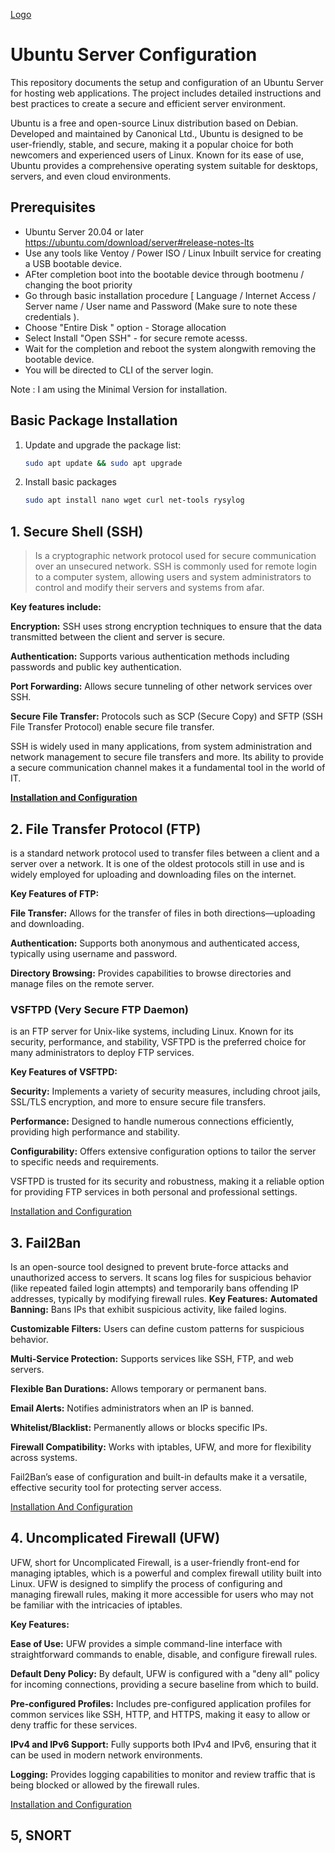 [Logo](https://github.com/Karthikeyan-Appu/Ubuntu-Server-Config/assets/ubuntu.png)
# Ubuntu Server Configuration 
This repository documents the setup and configuration of an Ubuntu Server for hosting web applications. The project includes detailed instructions and best practices to create a secure and efficient server environment.

Ubuntu is a free and open-source Linux distribution based on Debian. Developed and maintained by Canonical Ltd., Ubuntu is designed to be user-friendly, stable, and secure, making it a popular choice for both newcomers and experienced users of Linux. Known for its ease of use, Ubuntu provides a comprehensive operating system suitable for desktops, servers, and even cloud environments.
## Prerequisites
- Ubuntu Server 20.04 or later
    https://ubuntu.com/download/server#release-notes-lts
- Use any tools like Ventoy / Power ISO / Linux Inbuilt service for creating a USB bootable device.
- AFter completion boot into the bootable device through bootmenu / changing the boot priority
- Go through basic installation procedure [ Language / Internet Access / Server name / User name and Password (Make sure to note these credentials ).
- Choose "Entire Disk " option - Storage allocation
- Select Install "Open SSH" - for secure remote acesss.
- Wait for the completion and reboot the system alongwith removing the bootable device.
- You will be directed to CLI of the server login.

Note : I am using the Minimal Version for installation.


## Basic Package Installation
1. Update and upgrade the package list:
   ```bash
   sudo apt update && sudo apt upgrade
2. Install basic packages
    ```bash
    sudo apt install nano wget curl net-tools rysylog
    
## 1. Secure Shell (SSH) 
> Is a cryptographic network protocol used for secure communication over an unsecured network. SSH is commonly used for remote login to a computer system, allowing users and system administrators to control and modify their servers and systems from afar.
[](https://github.com/Karthikeyan-Appu/Ubuntu-Server-Config/assets/ssh.jpg)

 **Key features include:**

 **Encryption:** SSH uses strong encryption techniques to ensure that the data transmitted between the client and server is secure.

 **Authentication:** Supports various authentication methods including passwords and public key authentication.

 **Port Forwarding:** Allows secure tunneling of other network services over SSH.

 **Secure File Transfer:** Protocols such as SCP (Secure Copy) and SFTP (SSH File Transfer Protocol) enable secure file transfer.

SSH is widely used in many applications, from system administration and network management to secure file transfers and more. Its ability to provide a secure communication channel makes it a fundamental tool in the world of IT.

[**Installation and Configuration**](ssh_installation.md)


## 2. File Transfer Protocol (FTP)  
is a standard network protocol used to transfer files between a client and a server over a network. It is one of the oldest protocols still in use and is widely employed for uploading and downloading files on the internet.

[](https://github.com/Karthikeyan-Appu/Ubuntu-Server-Config/assets/FTP.jpg)

**Key Features of FTP:**

**File Transfer:** Allows for the transfer of files in both directions—uploading and downloading.

**Authentication:** Supports both anonymous and authenticated access, typically using username and password.

**Directory Browsing:** Provides capabilities to browse directories and manage files on the remote server.

### VSFTPD (Very Secure FTP Daemon)
is an FTP server for Unix-like systems, including Linux. Known for its security, performance, and stability, VSFTPD is the preferred choice for many administrators to deploy FTP services.

**Key Features of VSFTPD:**

**Security:** Implements a variety of security measures, including chroot jails, SSL/TLS encryption, and more to ensure secure file transfers.

**Performance:** Designed to handle numerous connections efficiently, providing high performance and stability.

**Configurability:** Offers extensive configuration options to tailor the server to specific needs and requirements.

VSFTPD is trusted for its security and robustness, making it a reliable option for providing FTP services in both personal and professional settings.

[Installation and Configuration](ftp_installation.md)


## 3. Fail2Ban

Is an open-source tool designed to prevent brute-force attacks and unauthorized access to servers. It scans log files for suspicious behavior (like repeated failed login attempts) and temporarily bans offending IP addresses, typically by modifying firewall rules.
[](https://github.com/Karthikeyan-Appu/Ubuntu-Server-Config/assets/fail2ban.jpg)
**Key Features:**
**Automated Banning:** Bans IPs that exhibit suspicious activity, like failed logins.

**Customizable Filters:** Users can define custom patterns for suspicious behavior.

**Multi-Service Protection:** Supports services like SSH, FTP, and web servers.

**Flexible Ban Durations:** Allows temporary or permanent bans.

**Email Alerts:** Notifies administrators when an IP is banned.

**Whitelist/Blacklist:** Permanently allows or blocks specific IPs.

**Firewall Compatibility:** Works with iptables, UFW, and more for flexibility across systems.

Fail2Ban’s ease of configuration and built-in defaults make it a versatile, effective security tool for protecting server access.

[Installation And Configuration](fail2ban_installation.md)


## 4. Uncomplicated Firewall (UFW)
UFW, short for Uncomplicated Firewall, is a user-friendly front-end for managing iptables, which is a powerful and complex firewall utility built into Linux. UFW is designed to simplify the process of configuring and managing firewall rules, making it more accessible for users who may not be familiar with the intricacies of iptables.

[](https://github.com/Karthikeyan-Appu/Ubuntu-Server-Config/assets/1_gc5l0IPPu3m7dhcJtqPbHg.png)

**Key Features:**

**Ease of Use:** UFW provides a simple command-line interface with straightforward commands to enable, disable, and configure firewall rules.

**Default Deny Policy:** By default, UFW is configured with a "deny all" policy for incoming connections, providing a secure baseline from which to build.

**Pre-configured Profiles:** Includes pre-configured application profiles for common services like SSH, HTTP, and HTTPS, making it easy to allow or deny traffic for these services.

**IPv4 and IPv6 Support:** Fully supports both IPv4 and IPv6, ensuring that it can be used in modern network environments.

**Logging:** Provides logging capabilities to monitor and review traffic that is being blocked or allowed by the firewall rules.

[Installation and Configuration](ufw_installation.md)


## 5, SNORT






